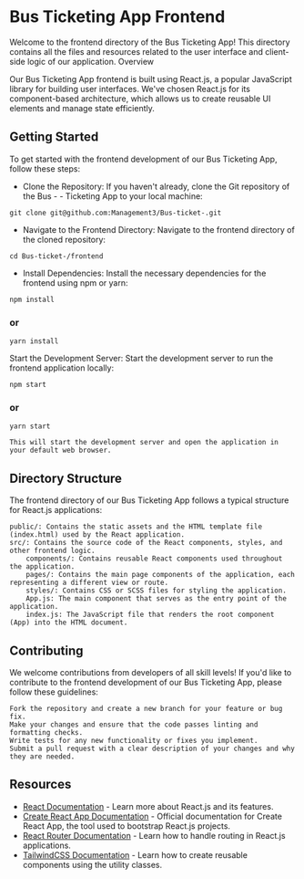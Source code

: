 # Bus Ticketing App Frontend

Welcome to the frontend directory of the Bus Ticketing App! This directory contains all the files and resources related to the user interface and client-side logic of our application.
Overview

Our Bus Ticketing App frontend is built using React.js, a popular JavaScript library for building user interfaces. We've chosen React.js for its component-based architecture, which allows us to create reusable UI elements and manage state efficiently.

## Getting Started

To get started with the frontend development of our Bus Ticketing App, follow these steps:

- Clone the Repository: If you haven't already, clone the Git repository of the Bus - - Ticketing App to your local machine:

`git clone git@github.com:Management3/Bus-ticket-.git`

- Navigate to the Frontend Directory: Navigate to the frontend directory of the cloned repository:

`cd Bus-ticket-/frontend`

- Install Dependencies: Install the necessary dependencies for the frontend using npm or yarn:

`npm install`

### or

`yarn install`

Start the Development Server: Start the development server to run the frontend application locally:

`npm start`

### or

`yarn start`

    This will start the development server and open the application in your default web browser.

## Directory Structure

The frontend directory of our Bus Ticketing App follows a typical structure for React.js applications:

    public/: Contains the static assets and the HTML template file (index.html) used by the React application.
    src/: Contains the source code of the React components, styles, and other frontend logic.
        components/: Contains reusable React components used throughout the application.
        pages/: Contains the main page components of the application, each representing a different view or route.
        styles/: Contains CSS or SCSS files for styling the application.
        App.js: The main component that serves as the entry point of the application.
        index.js: The JavaScript file that renders the root component (App) into the HTML document.

## Contributing

We welcome contributions from developers of all skill levels! If you'd like to contribute to the frontend development of our Bus Ticketing App, please follow these guidelines:

    Fork the repository and create a new branch for your feature or bug fix.
    Make your changes and ensure that the code passes linting and formatting checks.
    Write tests for any new functionality or fixes you implement.
    Submit a pull request with a clear description of your changes and why they are needed.

## Resources

- [React Documentation](https://react.dev/) - Learn more about React.js and its features.
- [Create React App Documentation](https://react.dev/) - Official documentation for Create React App, the tool used to bootstrap React.js projects.
- [React Router Documentation](https://reactrouter.com/en/main) - Learn how to handle routing in React.js applications.
- [TailwindCSS Documentation](https://tailwindcss.com/docs/installation) - Learn how to create reusable components using the utility classes.
